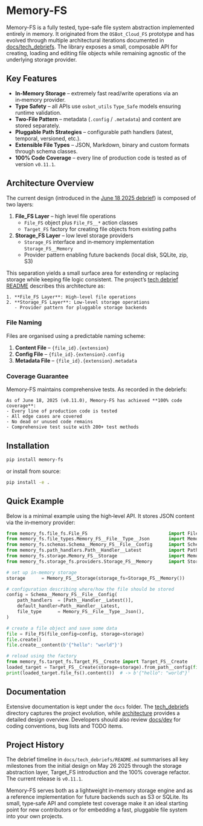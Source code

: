 # Memory-FS

Memory-FS is a fully tested, type-safe file system abstraction implemented entirely in memory.  It originated from the `OSBot_Cloud_FS` prototype and has evolved through multiple architectural iterations documented in [docs/tech_debriefs](docs/tech_debriefs).  The library exposes a small, composable API for creating, loading and editing file objects while remaining agnostic of the underlying storage provider.

## Key Features

- **In-Memory Storage** – extremely fast read/write operations via an in‑memory provider.
- **Type Safety** – all APIs use `osbot_utils` `Type_Safe` models ensuring runtime validation.
- **Two-File Pattern** – metadata (`.config` / `.metadata`) and content are stored separately.
- **Pluggable Path Strategies** – configurable path handlers (latest, temporal, versioned, etc.).
- **Extensible File Types** – JSON, Markdown, binary and custom formats through schema classes.
- **100% Code Coverage** – every line of production code is tested as of version `v0.11.1`.

## Architecture Overview

The current design (introduced in the [June 18 2025 debrief](docs/tech_debriefs/on-18-jun-2025.md)) is composed of two layers:

1. **File_FS Layer** – high level file operations
   - `File_FS` object plus `File_FS__*` action classes
   - `Target_FS` factory for creating file objects from existing paths
2. **Storage_FS Layer** – low level storage providers
   - `Storage_FS` interface and in‑memory implementation `Storage_FS__Memory`
   - Provider pattern enabling future backends (local disk, SQLite, zip, S3)

This separation yields a small surface area for extending or replacing storage while keeping file logic consistent.  The project’s [tech debrief README](docs/tech_debriefs/README.md) describes this architecture as:

```
1. **File_FS Layer**: High-level file operations
2. **Storage_FS Layer**: Low-level storage operations
   - Provider pattern for pluggable storage backends
```

### File Naming

Files are organised using a predictable naming scheme:

1. **Content File** – `{file_id}.{extension}`
2. **Config File** – `{file_id}.{extension}.config`
3. **Metadata File** – `{file_id}.{extension}.metadata`


### Coverage Guarantee

Memory-FS maintains comprehensive tests.  As recorded in the debriefs:

```
As of June 18, 2025 (v0.11.0), Memory-FS has achieved **100% code coverage**:
- Every line of production code is tested
- All edge cases are covered
- No dead or unused code remains
- Comprehensive test suite with 200+ test methods
```

## Installation

```bash
pip install memory-fs
```

or install from source:

```bash
pip install -e .
```

## Quick Example

Below is a minimal example using the high‑level API.  It stores JSON content via the in‑memory provider:

```python
from memory_fs.file_fs.File_FS                              import File_FS
from memory_fs.file_types.Memory_FS__File__Type__Json       import Memory_FS__File__Type__Json
from memory_fs.schemas.Schema__Memory_FS__File__Config      import Schema__Memory_FS__File__Config
from memory_fs.path_handlers.Path__Handler__Latest          import Path__Handler__Latest
from memory_fs.storage.Memory_FS__Storage                   import Memory_FS__Storage
from memory_fs.storage_fs.providers.Storage_FS__Memory      import Storage_FS__Memory

# set up in-memory storage
storage      = Memory_FS__Storage(storage_fs=Storage_FS__Memory())

# configuration describing where/how the file should be stored
config = Schema__Memory_FS__File__Config(
    path_handlers  = [Path__Handler__Latest()],
    default_handler=Path__Handler__Latest,
    file_type      = Memory_FS__File__Type__Json(),
)

# create a file object and save some data
file = File_FS(file_config=config, storage=storage)
file.create()
file.create__content(b'{"hello": "world"}')

# reload using the factory
from memory_fs.target_fs.Target_FS__Create import Target_FS__Create
loaded_target = Target_FS__Create(storage=storage).from_path__config(file.file_fs__paths().paths__config()[0])
print(loaded_target.file_fs().content())  # -> b'{"hello": "world"}'
```

## Documentation

Extensive documentation is kept under the `docs` folder.  The [tech_debriefs](docs/tech_debriefs) directory captures the project evolution, while [architecture](docs/architecture/technical_architecture_debrief.md) provides a detailed design overview.  Developers should also review [docs/dev](docs/dev/README.md) for coding conventions, bug lists and TODO items.

## Project History

The debrief timeline in `docs/tech_debriefs/README.md` summarises all key milestones from the initial design on May 26 2025 through the storage abstraction layer, Target_FS introduction and the 100% coverage refactor.  The current release is `v0.11.1`.

Memory-FS serves both as a lightweight in‑memory storage engine and as a reference implementation for future backends such as S3 or SQLite.  Its small, type‑safe API and complete test coverage make it an ideal starting point for new contributors or for embedding a fast, pluggable file system into your own projects.
